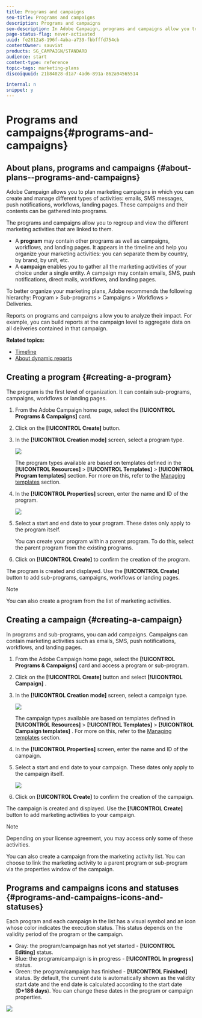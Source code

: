 ```yaml
---
title: Programs and campaigns
seo-title: Programs and campaigns
description: Programs and campaigns
seo-description: In Adobe Campaign, programs and campaigns allow you to group and orchestrate the different marketing activities that are linked to them. Reports on programs and campaigns allow you to analyze their impact.
page-status-flag: never-activated
uuid: fe2812a8-196f-4aba-a739-fbbfffd754cb
contentOwner: sauviat
products: SG_CAMPAIGN/STANDARD
audience: start
content-type: reference
topic-tags: marketing-plans
discoiquuid: 21b84028-d1a7-4ad6-891a-862a94565514

internal: n
snippet: y
---
```


# Programs and campaigns{#programs-and-campaigns}

## About plans, programs and campaigns {#about-plans--programs-and-campaigns}

Adobe Campaign allows you to plan marketing campaigns in which you can create and manage different types of activities: emails, SMS messages, push notifications, workflows, landing pages. These campaigns and their contents can be gathered into programs.

The programs and campaigns allow you to regroup and view the different marketing activities that are linked to them.

* A **program** may contain other programs as well as campaigns, workflows, and landing pages. It appears in the timeline and help you organize your marketing activities: you can separate them by country, by brand, by unit, etc.
* A **campaign** enables you to gather all the marketing activities of your choice under a single entity. A campaign may contain emails, SMS, push notifications, direct mails, workflows, and landing pages.

To better organize your marketing plans, Adobe recommends the following hierarchy: Program > Sub-programs > Campaigns > Workflows > Deliveries.

Reports on programs and campaigns allow you to analyze their impact. For example, you can build reports at the campaign level to aggregate data on all deliveries contained in that campaign.

**Related topics:**

* [Timeline](../../start/using/timeline.md)
* [About dynamic reports](../../reporting/using/about-dynamic-reports.md)

## Creating a program {#creating-a-program}

The program is the first level of organization. It can contain sub-programs, campaigns, workflows or landing pages.

1. From the Adobe Campaign home page, select the **[!UICONTROL Programs & Campaigns]** card.
1. Click on the **[!UICONTROL Create]** button. 
1. In the **[!UICONTROL Creation mode]** screen, select a program type.

   ![](assets/programs_and_campaigns_2.png)

   The program types available are based on templates defined in the **[!UICONTROL Resources]** > **[!UICONTROL Templates]** > **[!UICONTROL Program templates]** section. For more on this, refer to the [Managing templates](../../start/using/about-templates.md) section.

1. In the **[!UICONTROL Properties]** screen, enter the name and ID of the program.

   ![](assets/programs_and_campaigns_3.png)

1. Select a start and end date to your program. These dates only apply to the program itself.

   You can create your program within a parent program. To do this, select the parent program from the existing programs.

1. Click on **[!UICONTROL Create]** to confirm the creation of the program.

The program is created and displayed. Use the **[!UICONTROL Create]** button to add sub-programs, campaigns, workflows or landing pages.

>[!NOTE]
>
>You can also create a program from the list of marketing activities.

## Creating a campaign {#creating-a-campaign}

In programs and sub-programs, you can add campaigns. Campaigns can contain marketing activities such as emails, SMS, push notifications, workflows, and landing pages.

1. From the Adobe Campaign home page, select the **[!UICONTROL Programs & Campaigns]** card and access a program or sub-program. 
1. Click on the **[!UICONTROL Create]** button and select **[!UICONTROL Campaign]** .
1. In the **[!UICONTROL Creation mode]** screen, select a campaign type.

   ![](assets/programs_and_campaigns_7.png)

   The campaign types available are based on templates defined in **[!UICONTROL Resources]** > **[!UICONTROL Templates]** > **[!UICONTROL Campaign templates]** . For more on this, refer to the [Managing templates](../../start/using/about-templates.md) section.

1. In the **[!UICONTROL Properties]** screen, enter the name and ID of the campaign.
1. Select a start and end date to your campaign. These dates only apply to the campaign itself.

   ![](assets/programs_and_campaigns_8.png)

1. Click on **[!UICONTROL Create]** to confirm the creation of the campaign.

The campaign is created and displayed. Use the **[!UICONTROL Create]** button to add marketing activities to your campaign.

>[!NOTE]
>
>Depending on your license agreement, you may access only some of these activities.

You can also create a campaign from the marketing activity list. You can choose to link the marketing activity to a parent program or sub-program via the properties window of the campaign.

## Programs and campaigns icons and statuses {#programs-and-campaigns-icons-and-statuses}

Each program and each campaign in the list has a visual symbol and an icon whose color indicates the execution status. This status depends on the validity period of the program or the campaign.

* Gray: the program/campaign has not yet started - **[!UICONTROL Editing]** status.
* Blue: the program/campaign is in progress - **[!UICONTROL In progress]** status.
* Green: the program/campaign has finished - **[!UICONTROL Finished]** status. By default, the current date is automatically shown as the validity start date and the end date is calculated according to the start date (**D+186 days**). You can change these dates in the program or campaign properties.

![](assets/programs_and_campaigns.png)

